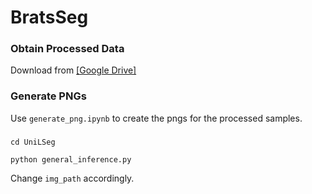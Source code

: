 # BratsSeg

### Obtain Processed Data

Download from [[Google Drive]](https://drive.google.com/file/d/17bsLPT9JO6pVe4qddpRU6sjSwqnXlGmz/view?usp=sharing)

### Generate PNGs

Use `generate_png.ipynb` to create the pngs for the processed samples.

###
```
cd UniLSeg

python general_inference.py
```

Change `img_path` accordingly.
